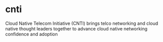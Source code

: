 # cnti
Cloud Native Telecom Initiative (CNTI) brings telco networking and cloud native thought leaders together to advance cloud native networking confidence and adoption
